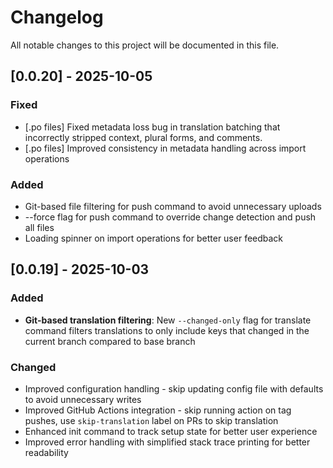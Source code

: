# Changelog

All notable changes to this project will be documented in this file.

## [0.0.20] - 2025-10-05

### Fixed
- [.po files] Fixed metadata loss bug in translation batching that incorrectly stripped context, plural forms, and comments.
- [.po files] Improved consistency in metadata handling across import operations

### Added
- Git-based file filtering for push command to avoid unnecessary uploads
- --force flag for push command to override change detection and push all files
- Loading spinner on import operations for better user feedback

## [0.0.19] - 2025-10-03

### Added
- **Git-based translation filtering**: New `--changed-only` flag for translate command filters translations to only include keys that changed in the current branch compared to base branch

### Changed
- Improved configuration handling - skip updating config file with defaults to avoid unnecessary writes
- Improved GitHub Actions integration - skip running action on tag pushes, use `skip-translation` label on PRs to skip translation
- Enhanced init command to track setup state for better user experience
- Improved error handling with simplified stack trace printing for better readability
